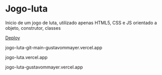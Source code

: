 # Jogo-luta
Inicio de um jogo de luta, utilizado apenas HTML5, CSS e JS orientado a objeto, construtor, classes

[Deploy](https://jogo-luta-gustavommayer.vercel.app)


jogo-luta-git-main-gustavommayer.vercel.app


jogo-luta.vercel.app

jogo-luta-gustavommayer.vercel.app
